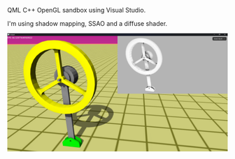 QML C++ OpenGL sandbox using Visual Studio.

I'm using shadow mapping, SSAO and a diffuse shader.

![screenshot1](https://raw.githubusercontent.com/bonafid3/Qt_QML_OpenGL_VS/main/screenshots/1.png)
